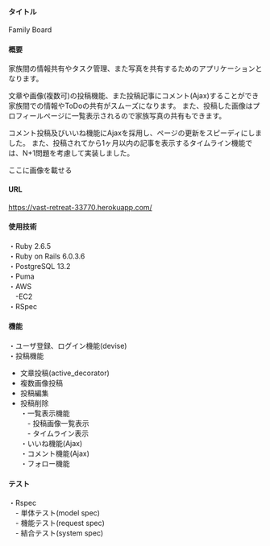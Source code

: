 #### タイトル
Family Board  

#### 概要
家族間の情報共有やタスク管理、また写真を共有するためのアプリケーションとなります。

文章や画像(複数可)の投稿機能、また投稿記事にコメント(Ajax)することができ家族間での情報やToDoの共有がスムーズになります。
また、投稿した画像はプロフィールページに一覧表示されるので家族写真の共有もできます。

コメント投稿及びいいね機能にAjaxを採用し、ページの更新をスピーディにしました。
また、投稿されてから1ヶ月以内の記事を表示するタイムライン機能では、N+1問題を考慮して実装しました。

ここに画像を載せる

#### URL
https://vast-retreat-33770.herokuapp.com/

#### 使用技術
・Ruby 2.6.5  
・Ruby on Rails 6.0.3.6  
・PostgreSQL 13.2  
・Puma  
・AWS  
　-EC2  
・RSpec  

#### 機能
・ユーザ登録、ログイン機能(devise)  
・投稿機能  
  - 文章投稿(active_decorator)  
  - 複数画像投稿  
  - 投稿編集  
  - 投稿削除  
・一覧表示機能  
　- 投稿画像一覧表示  
　- タイムライン表示  
・いいね機能(Ajax)  
・コメント機能(Ajax)  
・フォロー機能  

#### テスト
・Rspec  
　- 単体テスト(model spec)  
　- 機能テスト(request spec)  
　- 結合テスト(system spec)  
